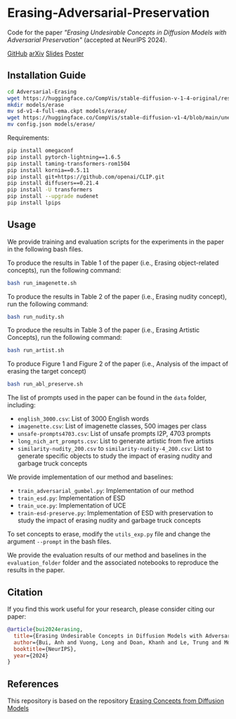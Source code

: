 # Erasing-Adversarial-Preservation

Code for the paper *"Erasing Undesirable Concepts in Diffusion Models with Adversarial Preservation"* (accepted at NeurIPS 2024).

<div class="row mt-3">
    <div class="col-sm mt-3 mt-md-0">
        <a href="https://github.com/tuananhbui89/Erasing-Adversarial-Preservation" class="btn btn-primary" target="_blank">GitHub</a>
        <a href="https://arxiv.org/abs/2410.15618" class="btn btn-secondary" target="_blank">arXiv</a>
        <a href="https://www.dropbox.com/scl/fi/jmqtqp939jfr7p3xrel8x/2024-AP-compact.pdf?rlkey=bzkhlhmg63efijlzo51mpnwzf&st=69no55kd&dl=0" class="btn btn-orange" target="_blank">Slides</a>
        <a href="https://www.dropbox.com/scl/fi/tsb6036mb5mme7br73kr4/NeurIPS-2024-AP.pdf?rlkey=c4r1ecgxnm6xd3wy00vaprq62&st=15u48nos&dl=0" class="btn btn-success" target="_blank">Poster</a>
    </div>
</div>
</div>

## Installation Guide

```bash
cd Adversarial-Erasing
wget https://huggingface.co/CompVis/stable-diffusion-v-1-4-original/resolve/main/sd-v1-4-full-ema.ckpt
mkdir models/erase
mv sd-v1-4-full-ema.ckpt models/erase/
wget https://huggingface.co/CompVis/stable-diffusion-v1-4/blob/main/unet/config.json
mv config.json models/erase/
```

Requirements:

```bash
pip install omegaconf
pip install pytorch-lightning==1.6.5
pip install taming-transformers-rom1504
pip install kornia==0.5.11
pip install git+https://github.com/openai/CLIP.git
pip install diffusers==0.21.4
pip install -U transformers
pip install --upgrade nudenet
pip install lpips
```

## Usage

We provide training and evaluation scripts for the experiments in the paper in the following bash files. 

To produce the results in Table 1 of the paper (i.e., Erasing object-related concepts), run the following command:

```bash
bash run_imagenette.sh
```

To produce the results in Table 2 of the paper (i.e., Erasing nudity concept), run the following command:

```bash
bash run_nudity.sh
```

To produce the results in Table 3 of the paper (i.e., Erasing Artistic Concepts), run the following command:

```bash
bash run_artist.sh
```

To produce Figure 1 and Figure 2 of the paper (i.e., Analysis of the impact of erasing the target concept)

```bash
bash run_abl_preserve.sh
```

The list of prompts used in the paper can be found in the `data` folder, including:

- `english_3000.csv`: List of 3000 English words
- `imagenette.csv`: List of imagenette classes, 500 images per class
- `unsafe-prompts4703.csv`: List of unsafe prompts I2P, 4703 prompts
- `long_nich_art_prompts.csv`: List to generate artistic from five artists
- `similarity-nudity_200.csv` to `similarity-nudity-4_200.csv`: List to generate specific objects to study the impact of erasing nudity and garbage truck concepts

We provide implementation of our method and baselines:

- `train_adversarial_gumbel.py`: Implementation of our method
- `train_esd.py`: Implementation of ESD
- `train_uce.py`: Implementation of UCE
- `train-esd-preserve.py`: Implementation of ESD with preservation to study the impact of erasing nudity and garbage truck concepts

To set concepts to erase, modify the `utils_exp.py` file and change the argument `--prompt` in the bash files.

We provide the evaluation results of our method and baselines in the `evaluation_folder` folder and the associated notebooks to reproduce the results in the paper.

## Citation

If you find this work useful for your research, please consider citing our paper:

```bibtex
@article{bui2024erasing,
  title={Erasing Undesirable Concepts in Diffusion Models with Adversarial Preservation},
  author={Bui, Anh and Vuong, Long and Doan, Khanh and Le, Trung and Montague, Paul and Abraham, Tamas and Phung, Dinh},
  booktitle={NeurIPS},
  year={2024}
}
```

## References

This repository is based on the repository [Erasing Concepts from Diffusion Models](https://github.com/rohitgandikota/erasing)